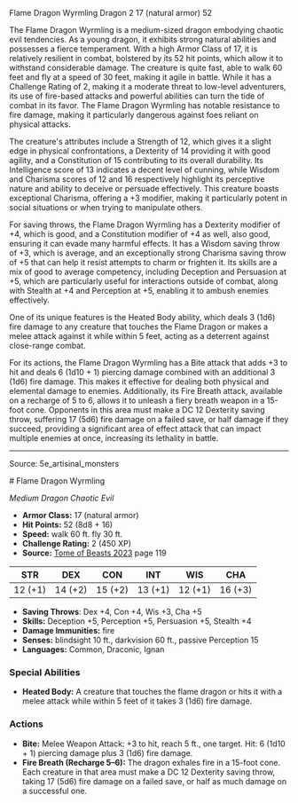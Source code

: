 <MonsterName/>Flame Dragon Wyrmling</MonsterName>
<CreatureType/>Dragon</CreatureType>
<CR/>2</CR>
<AC/>17 (natural armor)</AC>
<HP/>52</HP>
<summary>The Flame Dragon Wyrmling is a medium-sized dragon embodying chaotic evil tendencies. As a young dragon, it exhibits strong natural abilities and possesses a fierce temperament. With a high Armor Class of 17, it is relatively resilient in combat, bolstered by its 52 hit points, which allow it to withstand considerable damage. The creature is quite fast, able to walk 60 feet and fly at a speed of 30 feet, making it agile in battle. While it has a Challenge Rating of 2, making it a moderate threat to low-level adventurers, its use of fire-based attacks and powerful abilities can turn the tide of combat in its favor. The Flame Dragon Wyrmling has notable resistance to fire damage, making it particularly dangerous against foes reliant on physical attacks.</summary>

<detail>

The creature's attributes include a Strength of 12, which gives it a slight edge in physical confrontations, a Dexterity of 14 providing it with good agility, and a Constitution of 15 contributing to its overall durability. Its Intelligence score of 13 indicates a decent level of cunning, while Wisdom and Charisma scores of 12 and 16 respectively highlight its perceptive nature and ability to deceive or persuade effectively. This creature boasts exceptional Charisma, offering a +3 modifier, making it particularly potent in social situations or when trying to manipulate others.

For saving throws, the Flame Dragon Wyrmling has a Dexterity modifier of +4, which is good, and a Constitution modifier of +4 as well, also good, ensuring it can evade many harmful effects. It has a Wisdom saving throw of +3, which is average, and an exceptionally strong Charisma saving throw of +5 that can help it resist attempts to charm or frighten it. Its skills are a mix of good to average competency, including Deception and Persuasion at +5, which are particularly useful for interactions outside of combat, along with Stealth at +4 and Perception at +5, enabling it to ambush enemies effectively.

One of its unique features is the Heated Body ability, which deals 3 (1d6) fire damage to any creature that touches the Flame Dragon or makes a melee attack against it while within 5 feet, acting as a deterrent against close-range combat.

For its actions, the Flame Dragon Wyrmling has a Bite attack that adds +3 to hit and deals 6 (1d10 + 1) piercing damage combined with an additional 3 (1d6) fire damage. This makes it effective for dealing both physical and elemental damage to enemies. Additionally, its Fire Breath attack, available on a recharge of 5 to 6, allows it to unleash a fiery breath weapon in a 15-foot cone. Opponents in this area must make a DC 12 Dexterity saving throw, suffering 17 (5d6) fire damage on a failed save, or half damage if they succeed, providing a significant area of effect attack that can impact multiple enemies at once, increasing its lethality in battle.</detail>



---

Source: 5e_artisinal_monsters

<statblock>
# Flame Dragon Wyrmling

*Medium* *Dragon* *Chaotic Evil*

- **Armor Class:** 17 (natural armor)
- **Hit Points:** 52 (8d8 + 16)
- **Speed:** walk 60 ft. fly 30 ft.
- **Challenge Rating:** 2 (450 XP)
- **Source:** [Tome of Beasts 2023](https://koboldpress.com/kpstore/product/tome-of-beasts-1-2023-edition/) page 119

| STR | DEX | CON | INT | WIS | CHA |
| --- | --- | --- | --- | --- | --- |
| 12 (+1) | 14 (+2) | 15 (+2) | 13 (+1) | 12 (+1) | 16 (+3) |

- **Saving Throws**: Dex +4, Con +4, Wis +3, Cha +5
- **Skills:** Deception +5, Perception +5, Persuasion +5, Stealth +4
- **Damage Immunities:** fire
- **Senses:** blindsight 10 ft., darkvision 60 ft., passive Perception 15
- **Languages:** Common, Draconic, Ignan

### Special Abilities

- **Heated Body:** A creature that touches the flame dragon or hits it with a melee attack while within 5 feet of it takes 3 (1d6) fire damage.

### Actions

- **Bite:** Melee Weapon Attack: +3 to hit, reach 5 ft., one target. Hit: 6 (1d10 + 1) piercing damage plus 3 (1d6) fire damage.
- **Fire Breath (Recharge 5–6):** The dragon exhales fire in a 15-foot cone. Each creature in that area must make a DC 12 Dexterity saving throw, taking 17 (5d6) fire damage on a failed save, or half as much damage on a successful one.
</statblock>


